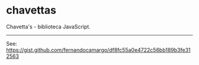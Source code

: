 # chavettas

Chavetta's - biblioteca JavaScript.

---

See: https://gist.github.com/fernandocamargo/df8fc55a0e4722c56bb189b3fe312563



